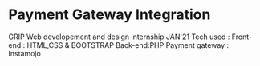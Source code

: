 # Payment Gateway Integration
GRIP Web developement and design internship JAN'21 
Tech used :
Front-end : HTML,CSS & BOOTSTRAP
Back-end:PHP
Payment gateway : Instamojo
